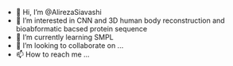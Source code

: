 - 👋 Hi, I’m @AlirezaSiavashi
- 👀 I’m interested in CNN and 3D human body reconstruction and bioabformatic bacsed protein sequence
- 🌱 I’m currently learning SMPL
- 💞️ I’m looking to collaborate on ...
- 📫 How to reach me ...

<!---
AlirezaSiavashi/AlirezaSiavashi is a ✨ special ✨ repository because its `README.md` (this file) appears on your GitHub profile.
You can click the Preview link to take a look at your changes.
--->
